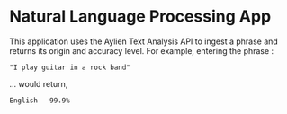 # Natural Language Processing App

This application uses the Aylien Text Analysis API to ingest a phrase and returns its origin and accuracy level.
For example, entering the phrase :
```
"I play guitar in a rock band"
```

... would return,
```
English   99.9%
```




